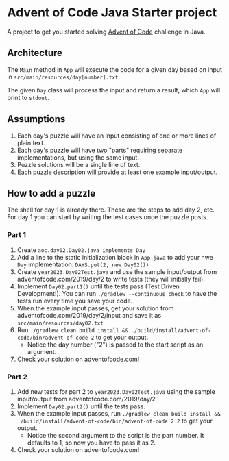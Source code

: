 # Advent of Code Java Starter project

A project to get you started solving [Advent of Code](https://adventofcode.com/) challenge in Java.

## Architecture

The `Main` method in `App` will execute the code for a given day based on input in `src/main/resources/day[number].txt`

The given `Day` class will process the input and return a result, which `App` will print to `stdout`.

## Assumptions

1. Each day's puzzle will have an input consisting of one or more lines of plain text.
1. Each day's puzzle will have two "parts" requiring separate implementations, but using the same input.
1. Puzzle solutions will be a single line of text.
1. Each puzzle description will provide at least one example input/output.

## How to add a puzzle

The shell for day 1 is already there. These are the steps to add day 2, etc. For day 1 you can start by writing the test cases once the puzzle posts.

### Part 1

1. Create `aoc.day02.Day02.java implements Day`
1. Add a line to the static initialization block in `App.java` to add your nwe `Day` implementation: `DAYS.put(2, new Day02())`
1. Create `year2023.Day02Test.java` and use the sample input/output from adventofcode.com/2019/day/2 to write tests (they will initially fail).
1. Implement `Day02.part1()` until the tests pass (Test Driven Development!). You can run `./gradlew --continuous check` to have the tests run every time you save your code.
1. When the example input passes, get your solution from adventofcode.com/2019/day/2/input and save it as `src/main/resources/day02.txt`
1. Run `./gradlew clean build install && ./build/install/advent-of-code/bin/advent-of-code 2` to get your output.
    - Notice the day number ("2") is passed to the start script as an argument.
1. Check your solution on adventofcode.com!

### Part 2

1. Add new tests for part 2 to `year2023.Day02Test.java` using the sample input/output from adventofcode.com/2019/day/2
1. Implement `Day02.part2()` until the tests pass.
1. When the example input passes, run `./gradlew clean build install && ./build/install/advent-of-code/bin/advent-of-code 2 2` to get your output.
    - Notice the second argument to the script is the part number. It defaults to 1, so now you have to pass it as 2.
1. Check your solution on adventofcode.com!

